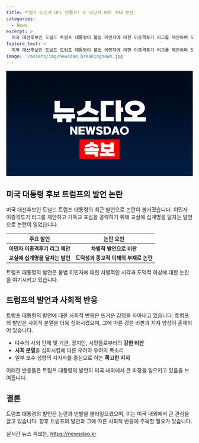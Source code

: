 ```yaml
---
title: 트럼프 이민자 UFC 만들자! 또 이민자 비하 사태 논란.
categories:
  - News
excerpt: >
  미국 대선후보인 도널드 트럼프 대통령이 불법 이민자에 대한 이종격투기 리그를 제안하며 도발적 발언을 이어가고 있습니다. 그는 기독교 표심을 공략하기도 하고, 부통령 후보에 대한 낙점도 시사하고 있습니다. 이러한 발언과 행보는 논란을 불러올 전망이며, 바이든 대 트럼프의 첫 TV 토론에서 부통령 후보를 함께 선보일 예정이라고 밝힌 상황입니다. 트럼프의 행보에 대한 관심이 뜨겁습니다.
feature_text: >
  미국 대선후보인 도널드 트럼프 대통령이 불법 이민자에 대한 이종격투기 리그를 제안하며 도발적 발언을 이어가고 있습니다. 그는 기독교 표심을 공략하기도 하고, 부통령 후보에 대한 낙점도 시사하고 있습니다. 이러한 발언과 행보는 논란을 불러올 전망이며, 바이든 대 트럼프의 첫 TV 토론에서 부통령 후보를 함께 선보일 예정이라고 밝힌 상황입니다. 트럼프의 행보에 대한 관심이 뜨겁습니다.
image: '/assets/img/newsdao_breakingnews.jpg'
---
```


<p><img src="/assets/img/newsdao_breakingnews.jpg" alt="koreaapp 속보" /></p>

<h2 data-ke-size="size26">미국 대통령 후보 트럼프의 발언 논란</h2>

<p data-ke-size="size16">미국 대선후보인 도널드 트럼프 대통령의 최근 발언으로 논란이 불거졌습니다. 이민자 이종격투기 리그를 제안하고 기독교 표심을 공략하기 위해 교실에 십계명을 달자는 발언으로 논란이 일었습니다.</p>

<table>
    <thead>
        <tr>
            <th>주요 발언</th>
            <th>논란 요인</th>
        </tr>
    </thead>
    <tbody>
        <tr>
            <td style="text-align: center; height: 17px;"><b>이민자 이종격투기 리그 제안</b></td>
            <td style="text-align: center; height: 17px;"><b>차별적 발언으로 비판</b></td>
        </tr>
        <tr>
            <td style="text-align: center; height: 17px;"><b>교실에 십계명을 달자는 발언</b></td>
            <td style="text-align: center; height: 17px;"><b>도덕성과 종교적 이해의 부재로 논란</b></td>
        </tr>
    </tbody>
</table>

<p data-ke-size="size16">트럼프 대통령의 발언은 불법 이민자에 대한 차별적인 시각과 도덕적 이상에 대한 논란을 야기시키고 있습니다.</p>

<h2 data-ke-size="size26">트럼프의 발언과 사회적 반응</h2>

<p data-ke-size="size16">트럼프 대통령의 발언에 대한 사회적 반응은 뜨거운 감정을 자아내고 있습니다. 트럼프의 발언은 사회적 분열을 더욱 심화시켰으며, 그에 따른 강한 비판과 지지 양상이 혼재되어 있습니다.</p>

<ul>
    <li>다수의 사회 단체 및 기관, 정치인, 시민들로부터의 <b>강한 비판</b></li>
    <li><b>사회 분열</b>을 심화시킴에 따른 우려와 우려의 목소리</li>
    <li>일부 보수 성향의 지지자를 중심으로 하는 <b>확고한 지지</b></li>
</ul>

<p data-ke-size="size16">이러한 반응들은 트럼프 대통령의 발언이 미국 내외에서 큰 파장을 일으키고 있음을 보여줍니다.</p>

<h2 data-ke-size="size26">결론</h2>

<p data-ke-size="size16">트럼프 대통령의 발언은 논란과 반발을 불러일으켰으며, 이는 미국 내외에서 큰 관심을 끌고 있습니다. 향후 트럼프의 발언과 그에 따른 사회적 반응에 주목할 필요가 있습니다.</p>
실시간 뉴스 속보는, <a href="https://newsdao.kr" rel="dofollow">https://newsdao.kr</a>


